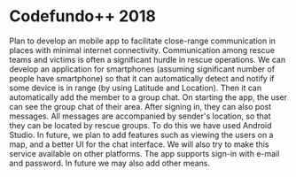 # Codefundo++ 2018
Plan to develop an mobile app to facilitate close-range communication in places with minimal internet connectivity.
Communication among rescue teams and victims is often a significant hurdle in rescue operations. We can develop an application for smartphones (assuming significant number of people have smartphone) so that it can automatically detect and notify if some device is in range (by using Latitude and Location). Then it can automatically add the member to a group chat.
On starting the app, the user can see the group chat of their area. After signing in, they can also post messages. All messages are accompanied by sender's location, so that they can be located by rescue groups.
To do this we have used Android Studio. In future, we plan to add features such as viewing the users on a map, and a better UI for the chat interface. We will also try to make this service available on other platforms.
The app supports sign-in with e-mail and password. In future we may also add other means.
